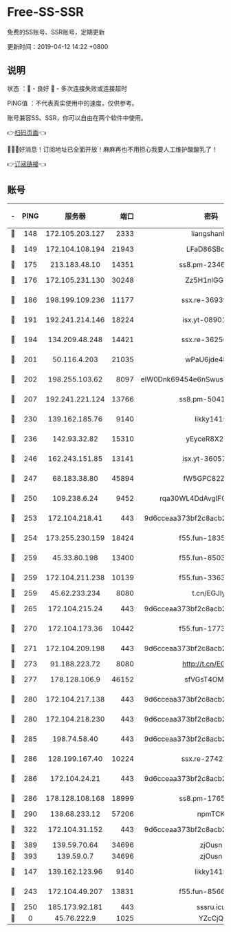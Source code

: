 # Free-SS-SSR

免费的SS账号、SSR账号，定期更新

更新时间：2019-04-12 14:22 +0800

## 说明

状态     ：🙂 - 良好 🙁 - 多次连接失败或连接超时

PING值   ：不代表真实使用中的速度，仅供参考。

账号兼容SS、SSR，你可以自由在两个软件中使用。

👉[扫码页面](https://liesauer.github.io/Free-SS-SSR/)👈

🎉🎉🎉好消息！订阅地址已全面开放！麻麻再也不用担心我要人工维护酸酸乳了！

👉[订阅链接](https://www.liesauer.net/yogurt/subscribe?ACCESS_TOKEN=DAYxR3mMaZAsaqUb)👈

## 账号

|-|PING|服务器|端口|密码|加密方式|区域|
|:----:|:----:|:-----:|-----:|:----:|:----:|:----:|
|🙂|148|172.105.203.127|2333|liangshanbo|chacha20|JP|
|🙂|149|172.104.108.194|21943|LFaD86SBq2lY|aes-256-cfb|JP|
|🙂|175|213.183.48.10|14351|ss8.pm-23466973|rc4-md5|RU|
|🙂|176|172.105.231.130|30248|Zz5H1nlGGKHx|aes-256-cfb|JP|
|🙂|186|198.199.109.236|11177|ssx.re-36939019|aes-256-cfb|US|
|🙂|191|192.241.214.146|18224|isx.yt-08901257|aes-256-cfb|US|
|🙂|194|134.209.48.248|14421|ssx.re-36256299|aes-256-cfb|US|
|🙂|201|50.116.4.203|21035|wPaU6jde4NZT|aes-256-cfb|US|
|🙂|202|198.255.103.62|8097|eIW0Dnk69454e6nSwuspv9DmS201tQ0D|aes-256-cfb|US|
|🙂|207|192.241.221.124|13766|ss8.pm-50410062|aes-256-cfb|US|
|🙂|230|139.162.185.76|9140|likky1415|aes-256-cfb|DE|
|🙂|236|142.93.32.82|15310|yEyceR8X2EVd|aes-256-cfb|GB|
|🙂|246|162.243.151.85|13141|isx.yt-36057592|aes-256-cfb|US|
|🙂|247|68.183.38.80|45894|fW5GPC82Z97G|aes-256-cfb|GB|
|🙂|250|109.238.6.24|9452|rqa30WL4DdAvgIFG6Fs3znzTa|aes-256-cfb|FR|
|🙂|253|172.104.218.41|443|9d6cceaa373bf2c8acb22e60b6a58be6|aes-256-cfb|US|
|🙂|254|173.255.230.159|18424|f55.fun-18352989|aes-256-cfb|US|
|🙂|259|45.33.80.198|13400|f55.fun-85035043|aes-256-cfb|US|
|🙂|259|172.104.211.238|10139|f55.fun-33630162|aes-256-cfb|US|
|🙂|259|45.62.233.234|8080|t.cn/EGJIyrl|rc4-md5|CA|
|🙂|265|172.104.215.24|443|9d6cceaa373bf2c8acb22e60b6a58be6|aes-256-cfb|US|
|🙂|270|172.104.173.36|10442|f55.fun-17732582|aes-256-cfb|SG|
|🙂|271|172.104.209.198|443|9d6cceaa373bf2c8acb22e60b6a58be6|aes-256-cfb|US|
|🙂|273|91.188.223.72|8080|http://t.cn/EGJIyrl|rc4-md5|RU|
|🙂|277|178.128.106.9|46152|sfVGsT4OMxHC|aes-256-cfb|SG|
|🙂|280|172.104.217.138|443|9d6cceaa373bf2c8acb22e60b6a58be6|aes-256-cfb|US|
|🙂|280|172.104.218.230|443|9d6cceaa373bf2c8acb22e60b6a58be6|aes-256-cfb|US|
|🙂|285|198.74.58.40|443|9d6cceaa373bf2c8acb22e60b6a58be6|aes-256-cfb|US|
|🙂|286|128.199.167.40|10224|ssx.re-27422632|aes-256-cfb|SG|
|🙂|286|172.104.24.21|443|9d6cceaa373bf2c8acb22e60b6a58be6|aes-256-cfb|US|
|🙂|286|178.128.108.168|18999|ss8.pm-17655626|aes-256-cfb|SG|
|🙂|290|138.68.233.12|57206|npmTCK|rc4-md5|US|
|🙂|322|172.104.31.152|443|9d6cceaa373bf2c8acb22e60b6a58be6|aes-256-cfb|US|
|🙂|389|139.59.70.64|34696|zjOusn|chacha20|IN|
|🙂|393|139.59.0.7|34696|zjOusn|chacha20|IN|
|🙂|147|139.162.123.96|9140|likky1415|aes-256-cfb|JP|
|🙂|243|172.104.49.207|13831|f55.fun-85669624|aes-256-cfb|SG|
|🙂|250|185.173.92.181|443|sssru.icu|rc4-md5|RU|
|🙁|0|45.76.222.9|1025|YZcCjQ|rc4-md5|JP|
